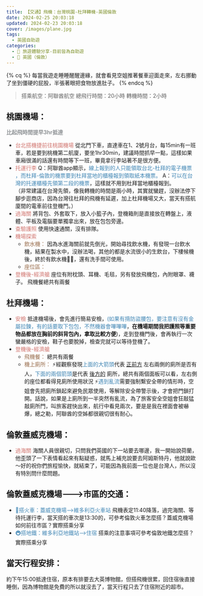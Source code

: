 ```yaml
---
title: 【交通】飛機：台灣桃園-杜拜轉機-英國倫敦
date: 2024-02-25 20:03:18
updated: 2024-02-23 20:03:18
cover: /images/plane.jpg
tags:
  - 英國自助遊
categories: 
  - 🌴 旅遊體驗分享-目前皆為自助遊
  - 🥥 英國（倫敦） 
---
```

{% cq %} 每當我遊走睡睡醒醒邊緣，就會看見空姐推著餐車迎面走來，左右挪動了坐到僵硬的屁股，半張著眼把食物放進肚子。 {% endcq %}

>搭乘航空：阿聯酋航空
>總飛行時間：20小時
>轉機時間：2小時
<!-- more -->

## 桃園機場：
**<font color=#909497>比起飛時間提早3hr抵達</font>**
+ <font color=#D1756F>台北搭機捷前往桃園機場</font> 
從北門下車，直達車在1、2號月台，每15min有一班車，若是要到桃機第二航廈，要坐1hr30min，建議時間抓早一點，這樣如果車廂很滿的話還有時間等下一班，畢竟拿行李站著不是很方便。
+ <font color=#D1756F>托運行李</font> 
Q：阿聯酋app顯示，<font color=#4287B5>線上報到的人只能領取台北-杜拜的電子機票 ，而杜拜-倫敦的機票要到杜拜當地的櫃檯報到領取紙本機票。</font>
A：<font color=#4287B5>可以在台灣的托運櫃檯先領第二段的機票</font>，這樣就不用到杜拜當地櫃檯報到。<br>（非常建議在台灣先領，像我轉機的時間是兩小時，其實就蠻趕，沒辦法停下腳步逛商店，因為台灣往杜拜的飛機有延遲，加上杜拜機場又大，當天有搭航廈間的電車前往登機門。）
+ <font color=#D1756F>過海關</font>
將背包、外套取下，放入小籃子內，登機箱則是直接放在轉盤上，液體、平板及電腦要單獨拿出來，放在包包旁邊。
+ <font color=#D1756F>查驗護照</font>
使用快速通關，沒有排隊。
+ <font color=#D1756F>機場探索</font> 
  + <font color=#996D4C>飲水機：</font>
因為水進海關前就先倒光，開始尋找飲水機，有發現一台飲水機，結果在製水中，沒辦法喝，其他的都是水流很小的生飲台，下樓候機後，終於有飲水機👍🏻，還有洗手間可使用。
  + <font color=#996D4C>座位區：</font>
+ <font color=#D1756F>登機後-經濟艙</font>
座位有附枕頭、耳機、毛毯，另有發放飛機包，內附眼罩、襪子。
飛機餐總共有兩餐

## 杜拜機場：
+ <font color=#D1756F>安檢</font>
抵達機場後，會先進行簡易安檢，<font color=#4287B5>(如果有揹防盜腰包，要注意有沒有金屬拉鍊，有的話要取下包包，不然機器會嗶嗶嗶</font>，**在機場期間我把護照等重要物品都放在胸前的斜背包內，拿取比較方便**)，走到登機門後，會再執行一次蠻嚴格的安檢，鞋子也要脫掉，檢查完就可以等待登機了。
+ <font color=#D1756F>登機後-經濟艙</font>
  +	<font color=#996D4C>飛機餐：</font>
    總共有兩餐
  +	<font color=#996D4C>機上廁所：</font>
    ⚡️經觀察發現<font color=#4287B5>上面的大箭頭</font>代表<font> <u>正前方</u> </font> 左右兩側的廁所是否有人，<font color=#4287B5>下面的兩個箭頭</font>是代表<font> <u>後方的</u> </font> 廁所，總共有兩個面板可以看，左右側的座位都看得見廁所使用狀況
    ⚡️<font color=#4287B5>遇到亂流</font>需要強制繫安全帶的情形時，空姐會先把廁所鎖起來避免民眾使用，等解除安全帶警示後，才會把門鎖打開。話說，如果是上廁所到一半突然有亂流，為了旅客安全空姐會狂敲猛敲廁所門，叫旅客趕快出來，航行中看見兩次，要是是我在裡面會被嚇爆，總之勒，阿聯酋的空姊都很親切很有耐心。
## 倫敦蓋威克機場：
+ <font color=#D1756F>過海關</font>
海關人員很親切，只問我們英國的下一站要去哪邊，我一開始說荷蘭，他歪頭了一下表情看起來有點疑惑，就馬上補充說要去阿姆斯特丹，他就說歐～好的祝你們旅程愉快，就結束了，可能因為我前面一位也是台灣人，所以沒有特別問什麼問題。

## 倫敦蓋威克機場--->市區的交通：
+ <font color=#4287B5>🚄搭火車：蓋威克機場-->維多利亞火車站</font>
飛機表定11:40降落，過完海關、等待托運行李，當天搭的車次是13:30的，可參考倫敦火車怎麼搭？蓋威克機場如何前往市區？實際搭乘分享
+ <font color=#4287B5>🚇搭地鐵：維多利亞地鐵站-->住宿</font>
搭乘的注意事項可參考倫敦地鐵怎麼搭？實際搭乘分享

## 當天行程安排：
約下午15:00抵達住宿，原本有排要去大英博物館，但搭飛機很累，回住宿後直接睡倒，因為博物館是免費的所以就沒去了，當天行程只去了住宿附近的超市。
